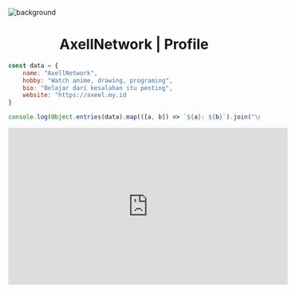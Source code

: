 ![background](https://files.catbox.moe/h73x0c.jpg)
<h1 align="center">AxellNetwork | Profile</h1>

```javascript
const data = {
    name: "AxellNetwork",
    hobby: "Watch anime, drawing, programing",
    bio: "Belajar dari kesalahan itu penting",
    website: "https://axeel.my.id
}

console.log(Object.entries(data).map(([a, b]) => `${a}: ${b}`).join("\n"))
```

<iframe width="560" height="315" src="https://open.spotify.com/embed/track/3SgrOFXKKNcffg5jFvU5Cf" frameborder="0" allow="accelerometer; autoplay; encrypted-media; gyroscope; picture-in-picture" allowfullscreen></iframe>
